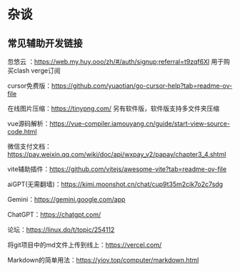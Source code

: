 # 杂谈

## 常见辅助开发链接

忽悠云 ：https://web.my.huy.ooo/zh/#/auth/signup;referral=t9zqf6Xl 用于购买clash verge订阅

cursor免费版：https://github.com/yuaotian/go-cursor-help?tab=readme-ov-file

在线图片压缩：https://tinypng.com/ 另有软件版，软件版支持多文件夹压缩

vue源码解析：https://vue-compiler.iamouyang.cn/guide/start-view-source-code.html

微信支付文档：https://pay.weixin.qq.com/wiki/doc/api/wxpay_v2/papay/chapter3_4.shtml

vite辅助插件：https://github.com/vitejs/awesome-vite?tab=readme-ov-file

aiGPT(无需翻墙)：https://kimi.moonshot.cn/chat/cup9t35m2cik7o2c7sdg

Gemini：https://gemini.google.com/app

ChatGPT：https://chatgpt.com/

论坛：https://linux.do/t/topic/254112

将git项目中的md文件上传到线上：https://vercel.com/

Markdown的简单用法：https://yiov.top/computer/markdown.html